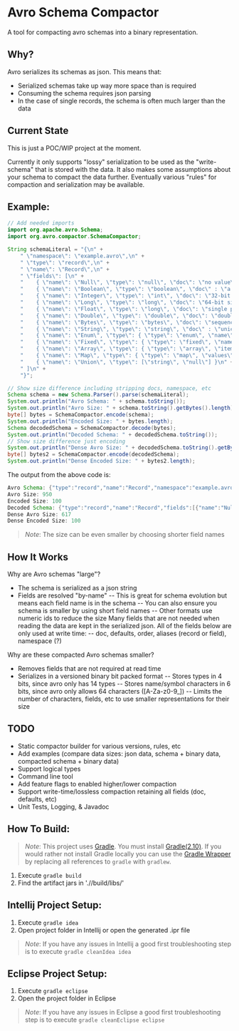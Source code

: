 Avro Schema Compactor
=====================
A tool for compacting avro schemas into a binary representation.

Why?
----
Avro serializes its schemas as json. This means that:

- Serialized schemas take up way more space than is required
- Consuming the schema requires json parsing
- In the case of single records, the schema is often much larger than the data

Current State
-------------
This is just a POC/WIP project at the moment. 

Currently it only supports "lossy" serialization to be used as the "write-schema" that is stored with the data. It also makes some assumptions about your schema to compact the data further. Eventually various "rules" for compaction and serialization may be available.  

Example:
--------

```java
// Add needed imports
import org.apache.avro.Schema;
import org.avro.compactor.SchemaCompactor;

String schemaLiteral = "{\n" +
    " \"namespace\": \"example.avro\",\n" +
    " \"type\": \"record\",\n" +
    " \"name\": \"Record\",\n" +
    " \"fields\": [\n" +
    "    { \"name\": \"Null\", \"type\": \"null\", \"doc\": \"no value\" },\n" +
    "    { \"name\": \"Boolean\", \"type\": \"boolean\", \"doc\" : \"a binary value\" },\n" +
    "    { \"name\": \"Integer\", \"type\": \"int\", \"doc\": \"32-bit signed integer\" },\n" +
    "    { \"name\": \"Long\", \"type\": \"long\", \"doc\": \"64-bit signed integer\" },\n" +
    "    { \"name\": \"Float\", \"type\": \"long\", \"doc\": \"single precision (32-bit) IEEE 754 floating-point number\" },\n" +
    "    { \"name\": \"Double\", \"type\": \"double\", \"doc\": \"double precision (64-bit) IEEE 754 floating-point number\" },\n" +
    "    { \"name\": \"Bytes\", \"type\": \"bytes\", \"doc\": \"sequence of 8-bit unsigned bytes\" },\n" +
    "    { \"name\": \"String\", \"type\": \"string\", \"doc\" : \"unicode character sequence\" },\n" +
    "    { \"name\": \"Enum\", \"type\": { \"type\": \"enum\", \"name\": \"Foo\", \"symbols\": [\"ALPHA\", \"BETA\", \"DELTA\", \"GAMMA\"] }},\n" +
    "    { \"name\": \"Fixed\", \"type\": { \"type\": \"fixed\", \"name\": \"md5\", \"size\": 16 }},\n" +
    "    { \"name\": \"Array\", \"type\": { \"type\": \"array\", \"items\": \"string\" }},\n" +
    "    { \"name\": \"Map\", \"type\": { \"type\": \"map\", \"values\": \"string\" }},\n" +
    "    { \"name\": \"Union\", \"type\": [\"string\", \"null\"] }\n" +
    " ]\n" +
    "}";

// Show size difference including stripping docs, namespace, etc
Schema schema = new Schema.Parser().parse(schemaLiteral);
System.out.println("Avro Schema: " + schema.toString());
System.out.println("Avro Size: " + schema.toString().getBytes().length);
byte[] bytes = SchemaCompactor.encode(schema);
System.out.println("Encoded Size: " + bytes.length);
Schema decodedSchema = SchemaCompactor.decode(bytes);
System.out.println("Decoded Schema: " + decodedSchema.toString());
// Show size difference just encoding
System.out.println("Dense Avro Size: " + decodedSchema.toString().getBytes().length);
byte[] bytes2 = SchemaCompactor.encode(decodedSchema);
System.out.println("Dense Encoded Size: " + bytes2.length);
```

The output from the above code is:

```java
Avro Schema: {"type":"record","name":"Record","namespace":"example.avro","fields":[{"name":"Null","type":"null","doc":"no value"},{"name":"Boolean","type":"boolean","doc":"a binary value"},{"name":"Integer","type":"int","doc":"32-bit signed integer"},{"name":"Long","type":"long","doc":"64-bit signed integer"},{"name":"Float","type":"long","doc":"single precision (32-bit) IEEE 754 floating-point number"},{"name":"Double","type":"double","doc":"double precision (64-bit) IEEE 754 floating-point number"},{"name":"Bytes","type":"bytes","doc":"sequence of 8-bit unsigned bytes"},{"name":"String","type":"string","doc":"unicode character sequence"},{"name":"Enum","type":{"type":"enum","name":"Foo","symbols":["ALPHA","BETA","DELTA","GAMMA"]}},{"name":"Fixed","type":{"type":"fixed","name":"md5","size":16}},{"name":"Array","type":{"type":"array","items":"string"}},{"name":"Map","type":{"type":"map","values":"string"}},{"name":"Union","type":["string","null"]}]}
Avro Size: 950
Encoded Size: 100
Decoded Schema: {"type":"record","name":"Record","fields":[{"name":"Null","type":"null"},{"name":"Boolean","type":"boolean"},{"name":"Integer","type":"int"},{"name":"Long","type":"long"},{"name":"Float","type":"long"},{"name":"Double","type":"double"},{"name":"Bytes","type":"bytes"},{"name":"String","type":"string"},{"name":"Enum","type":{"type":"enum","name":"Foo","symbols":["ALPHA","BETA","DELTA","GAMMA"]}},{"name":"Fixed","type":{"type":"fixed","name":"md5","size":16}},{"name":"Array","type":{"type":"array","items":"string"}},{"name":"Map","type":{"type":"map","values":"string"}},{"name":"Union","type":["string","null"]}]}
Dense Avro Size: 617
Dense Encoded Size: 100
```

> *Note*: The size can be even smaller by choosing shorter field names

How It Works
------------
Why are Avro schemas "large"?
- The schema is serialized as a json string
- Fields are resolved "by-name"
-- This is great for schema evolution but means each field name is in the schema
-- You can also ensure you schema is smaller by using short field names
-- Other formats use numeric ids to reduce the size
Many fields that are not needed when reading the data are kept in the serialized json. All of the fields below are only used at write time:
-- doc, defaults, order, aliases (record or field), namespace (?)

Why are these compacted Avro schemas smaller?
- Removes fields that are not required at read time
- Serializes in a versioned binary bit packed format
-- Stores types in 4 bits, since avro only has 14 types
-- Stores name/symbol characters in 6 bits, since avro only allows 64 characters ([A-Za-z0-9_])
-- Limits the number of characters, fields, etc to use smaller representations for their size

TODO
----
- Static compactor builder for various versions, rules, etc
- Add examples (compare data sizes: json data, schema + binary data, compacted schema + binary data)
- Support logical types
- Command line tool
- Add feature flags to enabled higher/lower compaction 
- Support write-time/lossless compaction retaining all fields (doc, defaults, etc)
- Unit Tests, Logging, & Javadoc

How To Build:
-------------
>*Note*:
>   This project uses [Gradle](http://www.gradle.org). You must install [Gradle(2.10)](http://www.gradle.org/downloads).
>   If you would rather not install Gradle locally you can use the [Gradle Wrapper](http://www.gradle.org/docs/current/userguide/gradle_wrapper.html) by replacing all references to ```gradle``` with ```gradlew```.

1. Execute ```gradle build```
2. Find the artifact jars in './<sub-project>/build/libs/'

Intellij Project Setup:
-----------------------
1. Execute ```gradle idea```
2. Open project folder in Intellij or open the generated .ipr file

>*Note*:
>   If you have any issues in Intellij a good first troubleshooting step is to execute ```gradle cleanIdea idea```

Eclipse Project Setup:
----------------------
1. Execute ```gradle eclipse```
2. Open the project folder in Eclipse

>*Note*:
>   If you have any issues in Eclipse a good first troubleshooting step is to execute ```gradle cleanEclipse eclipse```










